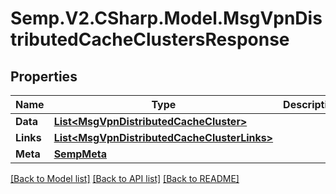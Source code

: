 # Semp.V2.CSharp.Model.MsgVpnDistributedCacheClustersResponse
## Properties

Name | Type | Description | Notes
------------ | ------------- | ------------- | -------------
**Data** | [**List&lt;MsgVpnDistributedCacheCluster&gt;**](MsgVpnDistributedCacheCluster.md) |  | [optional] 
**Links** | [**List&lt;MsgVpnDistributedCacheClusterLinks&gt;**](MsgVpnDistributedCacheClusterLinks.md) |  | [optional] 
**Meta** | [**SempMeta**](SempMeta.md) |  | 

[[Back to Model list]](../README.md#documentation-for-models) [[Back to API list]](../README.md#documentation-for-api-endpoints) [[Back to README]](../README.md)

